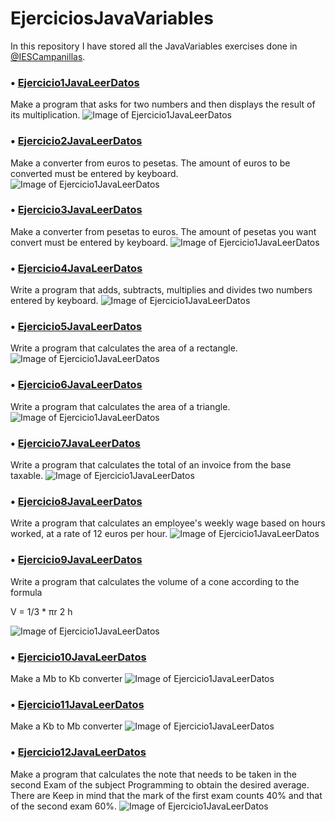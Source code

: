 # EjerciciosJavaVariables
In this repository I have stored all the JavaVariables exercises done in [@IESCampanillas](https://github.com/IESCampanillas).

### • [Ejercicio1JavaLeerDatos](https://github.com/FESEVA/EjerciciosJava/blob/main/EjerciciosJavaLeerDatos/Ejercicio1JavaLeerDatos.java)
Make a program that asks for two numbers and then displays the result of its multiplication.
![Image of Ejercicio1JavaLeerDatos](https://github.com/FESEVA/EjerciciosJava/blob/main/EjerciciosJavaLeerDatos/ImagenesJavaLeerDatos/1.png)


### • [Ejercicio2JavaLeerDatos](https://github.com/FESEVA/EjerciciosJava/blob/main/EjerciciosJavaLeerDatos/Ejercicio2JavaLeerDatos.java)
Make a converter from euros to pesetas. The amount of euros to be converted must be entered by keyboard.
![Image of Ejercicio1JavaLeerDatos](https://github.com/FESEVA/EjerciciosJava/blob/main/EjerciciosJavaLeerDatos/ImagenesJavaLeerDatos/2.png)


### • [Ejercicio3JavaLeerDatos](https://github.com/FESEVA/EjerciciosJava/blob/main/EjerciciosJavaLeerDatos/Ejercicio3JavaLeerDatos.java)
Make a converter from pesetas to euros. The amount of pesetas you want convert must be entered by keyboard.
![Image of Ejercicio1JavaLeerDatos](https://github.com/FESEVA/EjerciciosJava/blob/main/EjerciciosJavaLeerDatos/ImagenesJavaLeerDatos/3.png)


### • [Ejercicio4JavaLeerDatos](https://github.com/FESEVA/EjerciciosJava/blob/main/EjerciciosJavaLeerDatos/Ejercicio4JavaLeerDatos.java)
Write a program that adds, subtracts, multiplies and divides two numbers entered by keyboard.
![Image of Ejercicio1JavaLeerDatos](https://github.com/FESEVA/EjerciciosJava/blob/main/EjerciciosJavaLeerDatos/ImagenesJavaLeerDatos/4.png)


### • [Ejercicio5JavaLeerDatos](https://github.com/FESEVA/EjerciciosJava/blob/main/EjerciciosJavaLeerDatos/Ejercicio5JavaLeerDatos.java)
Write a program that calculates the area of a rectangle.
![Image of Ejercicio1JavaLeerDatos](https://github.com/FESEVA/EjerciciosJava/blob/main/EjerciciosJavaLeerDatos/ImagenesJavaLeerDatos/5.png)


### • [Ejercicio6JavaLeerDatos](https://github.com/FESEVA/EjerciciosJava/blob/main/EjerciciosJavaLeerDatos/Ejercicio6JavaLeerDatos.java)
Write a program that calculates the area of a triangle.
![Image of Ejercicio1JavaLeerDatos](https://github.com/FESEVA/EjerciciosJava/blob/main/EjerciciosJavaLeerDatos/ImagenesJavaLeerDatos/6.png)


### • [Ejercicio7JavaLeerDatos](https://github.com/FESEVA/EjerciciosJava/blob/main/EjerciciosJavaLeerDatos/Ejercicio7JavaLeerDatos.java)
Write a program that calculates the total of an invoice from the base taxable.
![Image of Ejercicio1JavaLeerDatos](https://github.com/FESEVA/EjerciciosJava/blob/main/EjerciciosJavaLeerDatos/ImagenesJavaLeerDatos/7.png)


### • [Ejercicio8JavaLeerDatos](https://github.com/FESEVA/EjerciciosJava/blob/main/EjerciciosJavaLeerDatos/Ejercicio8JavaLeerDatos.java)
Write a program that calculates an employee's weekly wage based on hours worked, at a rate of 12 euros per hour.
![Image of Ejercicio1JavaLeerDatos](https://github.com/FESEVA/EjerciciosJava/blob/main/EjerciciosJavaLeerDatos/ImagenesJavaLeerDatos/8.png)


### • [Ejercicio9JavaLeerDatos](https://github.com/FESEVA/EjerciciosJava/blob/main/EjerciciosJavaLeerDatos/Ejercicio9JavaLeerDatos.java)
Write a program that calculates the volume of a cone according to the formula 

V = 1/3 * πr 2 h

![Image of Ejercicio1JavaLeerDatos](https://github.com/FESEVA/EjerciciosJava/blob/main/EjerciciosJavaLeerDatos/ImagenesJavaLeerDatos/9.png)


### • [Ejercicio10JavaLeerDatos](https://github.com/FESEVA/EjerciciosJava/blob/main/EjerciciosJavaLeerDatos/Ejercicio10JavaLeerDatos.java)
Make a Mb to Kb converter
![Image of Ejercicio1JavaLeerDatos](https://github.com/FESEVA/EjerciciosJava/blob/main/EjerciciosJavaLeerDatos/ImagenesJavaLeerDatos/10.png)


### • [Ejercicio11JavaLeerDatos](https://github.com/FESEVA/EjerciciosJava/blob/main/EjerciciosJavaLeerDatos/Ejercicio11JavaLeerDatos.java)
Make a Kb to Mb converter
![Image of Ejercicio1JavaLeerDatos](https://github.com/FESEVA/EjerciciosJava/blob/main/EjerciciosJavaLeerDatos/ImagenesJavaLeerDatos/11.png)


### • [Ejercicio12JavaLeerDatos](https://github.com/FESEVA/EjerciciosJava/blob/main/EjerciciosJavaLeerDatos/Ejercicio12JavaLeerDatos.java)
Make a program that calculates the note that needs to be taken in the second Exam of the subject Programming to obtain the desired average. There are Keep in mind that the mark of the first exam counts 40% and that of the second exam 60%.
![Image of Ejercicio1JavaLeerDatos](https://github.com/FESEVA/EjerciciosJava/blob/main/EjerciciosJavaLeerDatos/ImagenesJavaLeerDatos/12.png)
